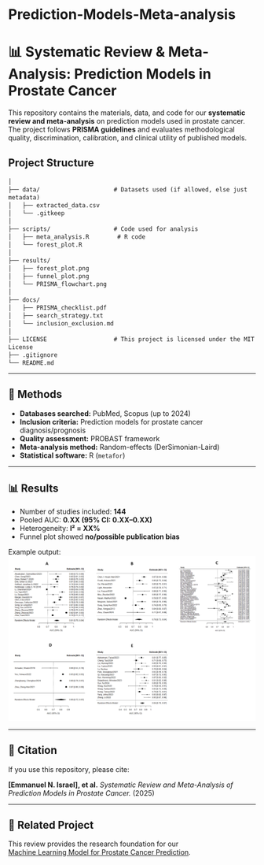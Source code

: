 # Prediction-Models-Meta-analysis

# 📊 Systematic Review & Meta-Analysis: Prediction Models in Prostate Cancer

This repository contains the materials, data, and code for our **systematic review and meta-analysis** on prediction models used in prostate cancer.  
The project follows **PRISMA guidelines** and evaluates methodological quality, discrimination, calibration, and clinical utility of published models.  


## Project Structure
```
│
├── data/                     # Datasets used (if allowed, else just metadata)
│   ├── extracted_data.csv     
│   └── .gitkeep
│
├── scripts/                  # Code used for analysis
│   ├── meta_analysis.R        # R code 
│   └── forest_plot.R          
│
├── results/                  
│   ├── forest_plot.png
│   ├── funnel_plot.png
│   └── PRISMA_flowchart.png
│
├── docs/                     
│   ├── PRISMA_checklist.pdf
│   ├── search_strategy.txt
│   └── inclusion_exclusion.md
│
├── LICENSE                   # This project is licensed under the MIT License
├── .gitignore                
└── README.md                 
```
---

## 📑 Methods

- **Databases searched:** PubMed, Scopus (up to 2024)  
- **Inclusion criteria:** Prediction models for prostate cancer diagnosis/prognosis  
- **Quality assessment:** PROBAST framework  
- **Meta-analysis method:** Random-effects (DerSimonian-Laird)  
- **Statistical software:** R (`metafor`)

---

## 📊 Results

- Number of studies included: **144**  
- Pooled AUC: **0.XX (95% CI: 0.XX–0.XX)**  
- Heterogeneity: **I² = XX%**  
- Funnel plot showed **no/possible publication bias**  

Example output:  
![Forest Plot](results/forest_plot.png)

---

## 📜 Citation

If you use this repository, please cite:  

**[Emmanuel N. Israel], et al.** *Systematic Review and Meta-Analysis of Prediction Models in Prostate Cancer.* (2025)  

---

## 🔗 Related Project

This review provides the research foundation for our  
[Machine Learning Model for Prostate Cancer Prediction](https://github.com/Emif8t/Prostate-Cancer-ML-Model).
